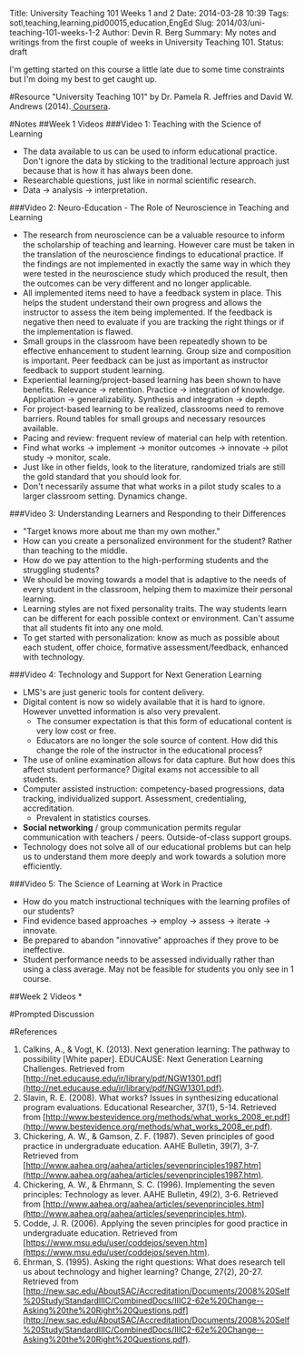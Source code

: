 Title: University Teaching 101 Weeks 1 and 2
Date: 2014-03-28 10:39
Tags: sotl,teaching,learning,pid00015,education,EngEd
Slug: 2014/03/uni-teaching-101-weeks-1-2
Author: Devin R. Berg
Summary: My notes and writings from the first couple of weeks in University Teaching 101.
Status: draft

I'm getting started on this course a little late due to some time constraints but I'm doing my best to get caught up.

#Resource
  "University Teaching 101" by Dr. Pamela R. Jeffries and David W. Andrews (2014).[ Coursera](https://class.coursera.org/univteaching101-001).

#Notes
##Week 1 Videos
###Video 1: Teaching with the Science of Learning
* The data available to us can be used to inform educational practice. Don't ignore the data by sticking to the traditional lecture approach just because that is how it has always been done.
* Researchable questions, just like in normal scientific research.
* Data $\rightarrow$ analysis $\rightarrow$ interpretation.

###Video 2: Neuro-Education - The Role of Neuroscience in Teaching and Learning
* The research from neuroscience can be a valuable resource to inform the scholarship of teaching and learning. However care must be taken in the translation of the neuroscience findings to educational practice. If the findings are not implemented in exactly the same way in which they were tested in the neuroscience study which produced the result, then the outcomes can be very different and no longer applicable.
* All implemented items need to have a feedback system in place. This helps the student understand their own progress and allows the instructor to assess the item being implemented. If the feedback is negative then need to evaluate if you are tracking the right things or if the implementation is flawed.
* Small groups in the classroom have been repeatedly shown to be effective enhancement to student learning. Group size and composition is important. Peer feedback can be just as important as instructor feedback to support student learning.
* Experiential learning/project-based learning has been shown to have benefits. Relevance $\rightarrow$ retention. Practice $\rightarrow$ integration of knowledge. Application $\rightarrow$ generalizability. Synthesis and integration $\rightarrow$ depth.
* For project-based learning to be realized, classrooms need to remove barriers. Round tables for small groups and necessary resources available.
* Pacing and review: frequent review of material can help with retention.
* Find what works $\rightarrow$ implement $\rightarrow$ monitor outcomes $\rightarrow$ innovate $\rightarrow$ pilot study $\rightarrow$ monitor, scale.
* Just like in other fields, look to the literature, randomized trials are still the gold standard that you should look for.
* Don't necessarily assume that what works in a pilot study scales to a larger classroom setting. Dynamics change.

###Video 3: Understanding Learners and Responding to their Differences
* "Target knows more about me than my own mother."
* How can you create a personalized environment for the student? Rather than teaching to the middle.
* How do we pay attention to the high-performing students and the struggling students?
* We should be moving towards a model that is adaptive to the needs of every student in the classroom, helping them to maximize their personal learning.
* Learning styles are not fixed personality traits. The way students learn can be different for each possible context or environment. Can't assume that all students fit into any one mold.
* To get started with personalization: know as much as possible about each student, offer choice, formative assessment/feedback, enhanced with technology.

###Video 4: Technology and Support for Next Generation Learning
* LMS's are just generic tools for content delivery.
* Digital content is now so widely available that it is hard to ignore. However unvetted information is also very prevalent.
    * The consumer expectation is that this form of educational content is very low cost or free.
	* Educators are no longer the sole source of content. How did this change the role of the instructor in the educational process?
* The use of online examination allows for data capture. But how does this affect student performance? Digital exams not accessible to all students.
* Computer assisted instruction: competency-based progressions, data tracking, individualized support. Assessment, credentialing, accreditation.
    * Prevalent in statistics courses.
* **Social networking** / group communication permits regular communication with teachers / peers. Outside-of-class support groups.
* Technology does not solve all of our educational problems but can help us to understand them more deeply and work towards a solution more efficiently.

###Video 5: The Science of Learning at Work in Practice
* How do you match instructional techniques with the learning profiles of our students?
* Find evidence based approaches $\rightarrow$ employ $\rightarrow$ assess $\rightarrow$ iterate $\rightarrow$ innovate.
* Be prepared to abandon "innovative" approaches if they prove to be ineffective.
* Student performance needs to be assessed individually rather than using a class average. May not be feasible for students you only see in 1 course.

##Week 2 Videos
* 

#Prompted Discussion


#References
1. Calkins, A., & Vogt, K. (2013). Next generation learning: The pathway to possibility [White paper]. EDUCAUSE: Next Generation Learning Challenges. Retrieved from [http://net.educause.edu/ir/library/pdf/NGW1301.pdf](http://net.educause.edu/ir/library/pdf/NGW1301.pdf).
2. Slavin, R. E. (2008). What works? Issues in synthesizing educational program evaluations. Educational Researcher, 37(1), 5-14. Retrieved from [http://www.bestevidence.org/methods/what_works_2008_er.pdf](http://www.bestevidence.org/methods/what_works_2008_er.pdf).
3. Chickering, A. W., & Gamson, Z. F. (1987). Seven principles of good practice in undergraduate education. AAHE Bulletin, 39(7), 3-7. Retrieved from [http://www.aahea.org/aahea/articles/sevenprinciples1987.htm](http://www.aahea.org/aahea/articles/sevenprinciples1987.htm).
4. Chickering, A. W., & Ehrmann, S. C. (1996). Implementing the seven principles: Technology as lever. AAHE Bulletin, 49(2), 3-6. Retrieved from [http://www.aahea.org/aahea/articles/sevenprinciples.htm](http://www.aahea.org/aahea/articles/sevenprinciples.htm).
5. Codde, J. R. (2006). Applying the seven principles for good practice in undergraduate education. Retrieved from [https://www.msu.edu/user/coddejos/seven.htm](https://www.msu.edu/user/coddejos/seven.htm).
6. Ehrman, S. (1995). Asking the right questions: What does research tell us about technology and higher learning? Change, 27(2), 20-27. Retrieved from [http://new.sac.edu/AboutSAC/Accreditation/Documents/2008%20Self%20Study/StandardIIIC/CombinedDocs/IIIC2-62e%20Change--Asking%20the%20Right%20Questions.pdf](http://new.sac.edu/AboutSAC/Accreditation/Documents/2008%20Self%20Study/StandardIIIC/CombinedDocs/IIIC2-62e%20Change--Asking%20the%20Right%20Questions.pdf).